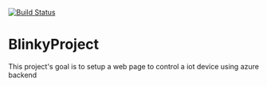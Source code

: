 [![Build Status](https://dev.azure.com/jornp/IOT%20project/_apis/build/status/jornpe.BlinkyProject?branchName=main)](https://dev.azure.com/jornp/IOT%20project/_build/latest?definitionId=1&branchName=main)

# BlinkyProject

This project's goal is to setup a web page to control a iot device using azure backend
